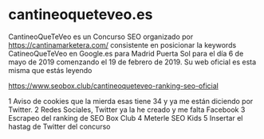 # cantineoqueteveo.es
CantineoQueTeVeo es un Concurso SEO organizado por https://cantinamarketera.com/ consistente en posicionar la keywords CatineoQueTeVeo en Google.es para Madrid Puerta Sol para el día 6 de mayo de 2019 comenzando el 19 de febrero de 2019. Su web oficial es esta misma que estás leyendo


https://www.seobox.club/cantineoqueteveo-ranking-seo-oficial

1 Aviso de cookies que la mierda esas tiene 34 y ya me están diciendo por Twitter.
2 Redes Sociales, Twitter ya la he creado y me falta Facebook
3 Escrapeo del ranking de SEO Box Club
4 Meterle SEO Kids
5 Insertar el hastag de Twitter del concurso
